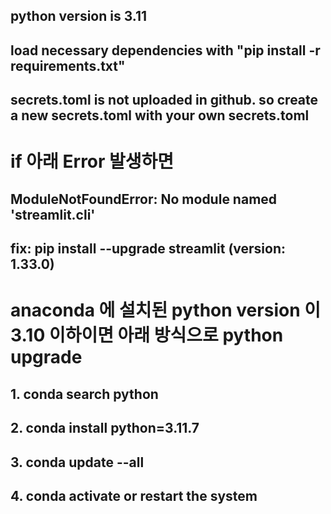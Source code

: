 ## python version is 3.11

## load necessary dependencies with "pip install -r requirements.txt"

## secrets.toml is not uploaded in github. so create a new secrets.toml with your own secrets.toml 

# if 아래 Error 발생하면
## ModuleNotFoundError: No module named 'streamlit.cli'  
## fix: pip install --upgrade streamlit  (version: 1.33.0)

# anaconda 에 설치된 python version 이 3.10 이하이면 아래 방식으로 python upgrade
## 1. conda search python
## 2. conda install python=3.11.7
## 3. conda update --all
## 4. conda activate or restart the system
## 
